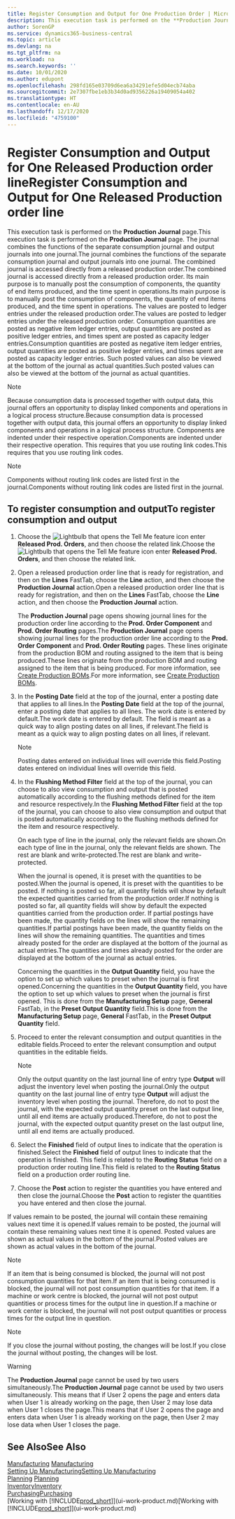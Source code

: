 ```yaml
---
title: Register Consumption and Output for One Production Order | Microsoft Docs
description: This execution task is performed on the **Production Journal** page. The journal combines the functions of the separate consumption journal and output journals into one journal. The combined journal is accessed directly from a released production order. Its main purpose is to manually post the consumption of components, the quantity of end items produced, and the time spent in operations.
author: SorenGP
ms.service: dynamics365-business-central
ms.topic: article
ms.devlang: na
ms.tgt_pltfrm: na
ms.workload: na
ms.search.keywords: ''
ms.date: 10/01/2020
ms.author: edupont
ms.openlocfilehash: 298fd165e03709d6ea6a34291efe5d04ecb74aba
ms.sourcegitcommit: 2e7307fbe1eb3b34d0ad9356226a19409054a402
ms.translationtype: HT
ms.contentlocale: en-AU
ms.lasthandoff: 12/17/2020
ms.locfileid: "4759100"
---
```

# <a name="register-consumption-and-output-for-one-released-production-order-line"></a><span data-ttu-id="24997-106">Register Consumption and Output for One Released Production order line</span><span class="sxs-lookup"><span data-stu-id="24997-106">Register Consumption and Output for One Released Production order line</span></span>
<span data-ttu-id="24997-107">This execution task is performed on the **Production Journal** page.</span><span class="sxs-lookup"><span data-stu-id="24997-107">This execution task is performed on the **Production Journal** page.</span></span> <span data-ttu-id="24997-108">The journal combines the functions of the separate consumption journal and output journals into one journal.</span><span class="sxs-lookup"><span data-stu-id="24997-108">The journal combines the functions of the separate consumption journal and output journals into one journal.</span></span> <span data-ttu-id="24997-109">The combined journal is accessed directly from a released production order.</span><span class="sxs-lookup"><span data-stu-id="24997-109">The combined journal is accessed directly from a released production order.</span></span> <span data-ttu-id="24997-110">Its main purpose is to manually post the consumption of components, the quantity of end items produced, and the time spent in operations.</span><span class="sxs-lookup"><span data-stu-id="24997-110">Its main purpose is to manually post the consumption of components, the quantity of end items produced, and the time spent in operations.</span></span> <span data-ttu-id="24997-111">The values are posted to ledger entries under the released production order.</span><span class="sxs-lookup"><span data-stu-id="24997-111">The values are posted to ledger entries under the released production order.</span></span> <span data-ttu-id="24997-112">Consumption quantities are posted as negative item ledger entries, output quantities are posted as positive ledger entries, and times spent are posted as capacity ledger entries.</span><span class="sxs-lookup"><span data-stu-id="24997-112">Consumption quantities are posted as negative item ledger entries, output quantities are posted as positive ledger entries, and times spent are posted as capacity ledger entries.</span></span> <span data-ttu-id="24997-113">Such posted values can also be viewed at the bottom of the journal as actual quantities.</span><span class="sxs-lookup"><span data-stu-id="24997-113">Such posted values can also be viewed at the bottom of the journal as actual quantities.</span></span>  

> [!NOTE]  
>  <span data-ttu-id="24997-114">Because consumption data is processed together with output data, this journal offers an opportunity to display linked components and operations in a logical process structure.</span><span class="sxs-lookup"><span data-stu-id="24997-114">Because consumption data is processed together with output data, this journal offers an opportunity to display linked components and operations in a logical process structure.</span></span> <span data-ttu-id="24997-115">Components are indented under their respective operation.</span><span class="sxs-lookup"><span data-stu-id="24997-115">Components are indented under their respective operation.</span></span> <span data-ttu-id="24997-116">This requires that you use routing link codes.</span><span class="sxs-lookup"><span data-stu-id="24997-116">This requires that you use routing link codes.</span></span>  

> [!NOTE]  
>  <span data-ttu-id="24997-117">Components without routing link codes are listed first in the journal.</span><span class="sxs-lookup"><span data-stu-id="24997-117">Components without routing link codes are listed first in the journal.</span></span>  

## <a name="to-register-consumption-and-output"></a><span data-ttu-id="24997-118">To register consumption and output</span><span class="sxs-lookup"><span data-stu-id="24997-118">To register consumption and output</span></span>  
1.  <span data-ttu-id="24997-119">Choose the ![Lightbulb that opens the Tell Me feature](media/ui-search/search_small.png "Tell me what you want to do") icon enter **Released Prod. Orders**, and then choose the related link.</span><span class="sxs-lookup"><span data-stu-id="24997-119">Choose the ![Lightbulb that opens the Tell Me feature](media/ui-search/search_small.png "Tell me what you want to do") icon enter **Released Prod. Orders**, and then choose the related link.</span></span>  
2.  <span data-ttu-id="24997-120">Open a released production order line that is ready for registration, and then on the **Lines** FastTab, choose the **Line** action, and then choose the **Production Journal** action.</span><span class="sxs-lookup"><span data-stu-id="24997-120">Open a released production order line that is ready for registration, and then on the **Lines** FastTab, choose the **Line** action, and then choose the **Production Journal** action.</span></span>  

    <span data-ttu-id="24997-121">The **Production Journal** page opens showing journal lines for the production order line according to the **Prod. Order Component** and **Prod. Order Routing** pages.</span><span class="sxs-lookup"><span data-stu-id="24997-121">The **Production Journal** page opens showing journal lines for the production order line according to the **Prod. Order Component** and **Prod. Order Routing** pages.</span></span> <span data-ttu-id="24997-122">These lines originate from the production BOM and routing assigned to the item that is being produced.</span><span class="sxs-lookup"><span data-stu-id="24997-122">These lines originate from the production BOM and routing assigned to the item that is being produced.</span></span> <span data-ttu-id="24997-123">For more information, see [Create Production BOMs](production-how-to-create-routings.md).</span><span class="sxs-lookup"><span data-stu-id="24997-123">For more information, see [Create Production BOMs](production-how-to-create-routings.md).</span></span>  

3.  <span data-ttu-id="24997-124">In the **Posting Date** field at the top of the journal, enter a posting date that applies to all lines.</span><span class="sxs-lookup"><span data-stu-id="24997-124">In the **Posting Date** field at the top of the journal, enter a posting date that applies to all lines.</span></span> <span data-ttu-id="24997-125">The work date is entered by default.</span><span class="sxs-lookup"><span data-stu-id="24997-125">The work date is entered by default.</span></span> <span data-ttu-id="24997-126">The field is meant as a quick way to align posting dates on all lines, if relevant.</span><span class="sxs-lookup"><span data-stu-id="24997-126">The field is meant as a quick way to align posting dates on all lines, if relevant.</span></span>  

    > [!NOTE]  
    >  <span data-ttu-id="24997-127">Posting dates entered on individual lines will override this field.</span><span class="sxs-lookup"><span data-stu-id="24997-127">Posting dates entered on individual lines will override this field.</span></span>  

4.  <span data-ttu-id="24997-128">In the **Flushing Method Filter** field at the top of the journal, you can choose to also view consumption and output that is posted automatically according to the flushing methods defined for the item and resource respectively.</span><span class="sxs-lookup"><span data-stu-id="24997-128">In the **Flushing Method Filter** field at the top of the journal, you can choose to also view consumption and output that is posted automatically according to the flushing methods defined for the item and resource respectively.</span></span>  

    <span data-ttu-id="24997-129">On each type of line in the journal, only the relevant fields are shown.</span><span class="sxs-lookup"><span data-stu-id="24997-129">On each type of line in the journal, only the relevant fields are shown.</span></span> <span data-ttu-id="24997-130">The rest are blank and write-protected.</span><span class="sxs-lookup"><span data-stu-id="24997-130">The rest are blank and write-protected.</span></span>  

    <span data-ttu-id="24997-131">When the journal is opened, it is preset with the quantities to be posted.</span><span class="sxs-lookup"><span data-stu-id="24997-131">When the journal is opened, it is preset with the quantities to be posted.</span></span> <span data-ttu-id="24997-132">If nothing is posted so far, all quantity fields will show by default the expected quantities carried from the production order.</span><span class="sxs-lookup"><span data-stu-id="24997-132">If nothing is posted so far, all quantity fields will show by default the expected quantities carried from the production order.</span></span> <span data-ttu-id="24997-133">If partial postings have been made, the quantity fields on the lines will show the remaining quantities.</span><span class="sxs-lookup"><span data-stu-id="24997-133">If partial postings have been made, the quantity fields on the lines will show the remaining quantities.</span></span> <span data-ttu-id="24997-134">The quantities and times already posted for the order are displayed at the bottom of the journal as actual entries.</span><span class="sxs-lookup"><span data-stu-id="24997-134">The quantities and times already posted for the order are displayed at the bottom of the journal as actual entries.</span></span>  

    <span data-ttu-id="24997-135">Concerning the quantities in the **Output Quantity** field, you have the option to set up which values to preset when the journal is first opened.</span><span class="sxs-lookup"><span data-stu-id="24997-135">Concerning the quantities in the **Output Quantity** field, you have the option to set up which values to preset when the journal is first opened.</span></span> <span data-ttu-id="24997-136">This is done from the **Manufacturing Setup** page, **General** FastTab, in the **Preset Output Quantity** field.</span><span class="sxs-lookup"><span data-stu-id="24997-136">This is done from the **Manufacturing Setup** page, **General** FastTab, in the **Preset Output Quantity** field.</span></span>

5.  <span data-ttu-id="24997-137">Proceed to enter the relevant consumption and output quantities in the editable fields.</span><span class="sxs-lookup"><span data-stu-id="24997-137">Proceed to enter the relevant consumption and output quantities in the editable fields.</span></span>  

    > [!NOTE]  
    >  <span data-ttu-id="24997-138">Only the output quantity on the last journal line of entry type **Output** will adjust the inventory level when posting the journal.</span><span class="sxs-lookup"><span data-stu-id="24997-138">Only the output quantity on the last journal line of entry type **Output** will adjust the inventory level when posting the journal.</span></span> <span data-ttu-id="24997-139">Therefore, do not to post the journal, with the expected output quantity preset on the last output line, until all end items are actually produced.</span><span class="sxs-lookup"><span data-stu-id="24997-139">Therefore, do not to post the journal, with the expected output quantity preset on the last output line, until all end items are actually produced.</span></span>  

6.  <span data-ttu-id="24997-140">Select the **Finished** field of output lines to indicate that the operation is finished.</span><span class="sxs-lookup"><span data-stu-id="24997-140">Select the **Finished** field of output lines to indicate that the operation is finished.</span></span> <span data-ttu-id="24997-141">This field is related to the **Routing Status** field on a production order routing line.</span><span class="sxs-lookup"><span data-stu-id="24997-141">This field is related to the **Routing Status** field on a production order routing line.</span></span>  
7.  <span data-ttu-id="24997-142">Choose the **Post** action to register the quantities you have entered and then close the journal.</span><span class="sxs-lookup"><span data-stu-id="24997-142">Choose the **Post** action to register the quantities you have entered and then close the journal.</span></span>  

<span data-ttu-id="24997-143">If values remain to be posted, the journal will contain these remaining values next time it is opened.</span><span class="sxs-lookup"><span data-stu-id="24997-143">If values remain to be posted, the journal will contain these remaining values next time it is opened.</span></span> <span data-ttu-id="24997-144">Posted values are shown as actual values in the bottom of the journal.</span><span class="sxs-lookup"><span data-stu-id="24997-144">Posted values are shown as actual values in the bottom of the journal.</span></span>  

> [!NOTE]  
>  <span data-ttu-id="24997-145"> If an item that is being consumed is blocked, the journal will not post consumption quantities for that item.</span><span class="sxs-lookup"><span data-stu-id="24997-145">If an item that is being consumed is blocked, the journal will not post consumption quantities for that item.</span></span> <span data-ttu-id="24997-146">If a machine or work centre is blocked, the journal will not post output quantities or process times for the output line in question.</span><span class="sxs-lookup"><span data-stu-id="24997-146">If a machine or work center is blocked, the journal will not post output quantities or process times for the output line in question.</span></span>  

> [!NOTE]  
>  <span data-ttu-id="24997-147">If you close the journal without posting, the changes will be lost.</span><span class="sxs-lookup"><span data-stu-id="24997-147">If you close the journal without posting, the changes will be lost.</span></span>  

> [!WARNING]  
>  <span data-ttu-id="24997-148">The **Production Journal** page cannot be used by two users simultaneously.</span><span class="sxs-lookup"><span data-stu-id="24997-148">The **Production Journal** page cannot be used by two users simultaneously.</span></span> <span data-ttu-id="24997-149">This means that if User 2 opens the page and enters data when User 1 is already working on the page, then User 2 may lose data when User 1 closes the page.</span><span class="sxs-lookup"><span data-stu-id="24997-149">This means that if User 2 opens the page and enters data when User 1 is already working on the page, then User 2 may lose data when User 1 closes the page.</span></span>  

## <a name="see-also"></a><span data-ttu-id="24997-150">See Also</span><span class="sxs-lookup"><span data-stu-id="24997-150">See Also</span></span>  
<span data-ttu-id="24997-151">[Manufacturing](production-manage-manufacturing.md)  </span><span class="sxs-lookup"><span data-stu-id="24997-151">[Manufacturing](production-manage-manufacturing.md)  </span></span>  
[<span data-ttu-id="24997-152">Setting Up Manufacturing</span><span class="sxs-lookup"><span data-stu-id="24997-152">Setting Up Manufacturing</span></span>](production-configure-production-processes.md)  
<span data-ttu-id="24997-153">[Planning](production-planning.md)    </span><span class="sxs-lookup"><span data-stu-id="24997-153">[Planning](production-planning.md)    </span></span>  
[<span data-ttu-id="24997-154">Inventory</span><span class="sxs-lookup"><span data-stu-id="24997-154">Inventory</span></span>](inventory-manage-inventory.md)  
[<span data-ttu-id="24997-155">Purchasing</span><span class="sxs-lookup"><span data-stu-id="24997-155">Purchasing</span></span>](purchasing-manage-purchasing.md)  
<span data-ttu-id="24997-156">[Working with [!INCLUDE[prod_short](includes/prod_short.md)]](ui-work-product.md)</span><span class="sxs-lookup"><span data-stu-id="24997-156">[Working with [!INCLUDE[prod_short](includes/prod_short.md)]](ui-work-product.md)</span></span>
